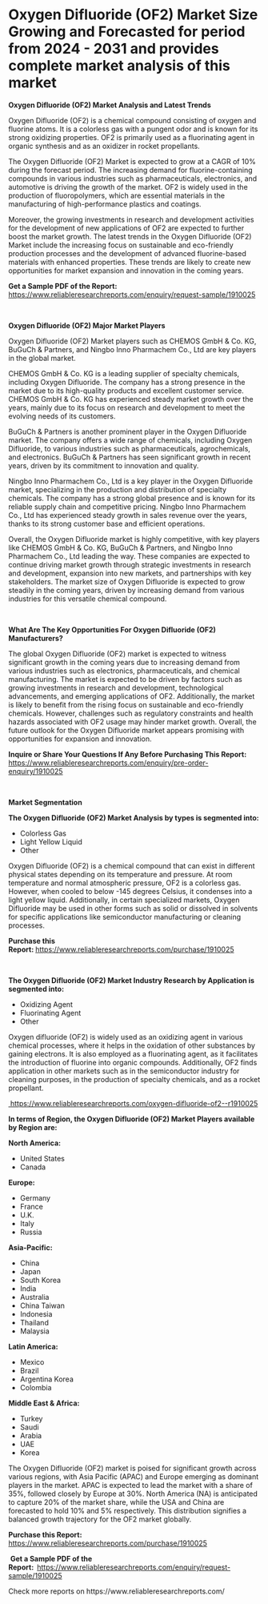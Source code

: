 <p><h1>Oxygen Difluoride (OF2) Market Size Growing and Forecasted for period from 2024 - 2031 and provides complete market analysis of this market</h1></p><p><strong>Oxygen Difluoride (OF2) Market Analysis and Latest Trends</strong></p>
<p><p>Oxygen Difluoride (OF2) is a chemical compound consisting of oxygen and fluorine atoms. It is a colorless gas with a pungent odor and is known for its strong oxidizing properties. OF2 is primarily used as a fluorinating agent in organic synthesis and as an oxidizer in rocket propellants.</p><p>The Oxygen Difluoride (OF2) Market is expected to grow at a CAGR of 10% during the forecast period. The increasing demand for fluorine-containing compounds in various industries such as pharmaceuticals, electronics, and automotive is driving the growth of the market. OF2 is widely used in the production of fluoropolymers, which are essential materials in the manufacturing of high-performance plastics and coatings.</p><p>Moreover, the growing investments in research and development activities for the development of new applications of OF2 are expected to further boost the market growth. The latest trends in the Oxygen Difluoride (OF2) Market include the increasing focus on sustainable and eco-friendly production processes and the development of advanced fluorine-based materials with enhanced properties. These trends are likely to create new opportunities for market expansion and innovation in the coming years.</p></p>
<p><strong>Get a Sample PDF of the Report:&nbsp;</strong> <a href="https://www.reliableresearchreports.com/enquiry/request-sample/1910025">https://www.reliableresearchreports.com/enquiry/request-sample/1910025</a></p>
<p>&nbsp;</p>
<p><strong>Oxygen Difluoride (OF2) Major Market Players</strong></p>
<p><p>Oxygen Difluoride (OF2) Market players such as CHEMOS GmbH & Co. KG, BuGuCh & Partners, and Ningbo Inno Pharmachem Co., Ltd are key players in the global market.</p><p>CHEMOS GmbH & Co. KG is a leading supplier of specialty chemicals, including Oxygen Difluoride. The company has a strong presence in the market due to its high-quality products and excellent customer service. CHEMOS GmbH & Co. KG has experienced steady market growth over the years, mainly due to its focus on research and development to meet the evolving needs of its customers.</p><p>BuGuCh & Partners is another prominent player in the Oxygen Difluoride market. The company offers a wide range of chemicals, including Oxygen Difluoride, to various industries such as pharmaceuticals, agrochemicals, and electronics. BuGuCh & Partners has seen significant growth in recent years, driven by its commitment to innovation and quality.</p><p>Ningbo Inno Pharmachem Co., Ltd is a key player in the Oxygen Difluoride market, specializing in the production and distribution of specialty chemicals. The company has a strong global presence and is known for its reliable supply chain and competitive pricing. Ningbo Inno Pharmachem Co., Ltd has experienced steady growth in sales revenue over the years, thanks to its strong customer base and efficient operations.</p><p>Overall, the Oxygen Difluoride market is highly competitive, with key players like CHEMOS GmbH & Co. KG, BuGuCh & Partners, and Ningbo Inno Pharmachem Co., Ltd leading the way. These companies are expected to continue driving market growth through strategic investments in research and development, expansion into new markets, and partnerships with key stakeholders. The market size of Oxygen Difluoride is expected to grow steadily in the coming years, driven by increasing demand from various industries for this versatile chemical compound.</p></p>
<p>&nbsp;</p>
<p><strong>What Are The Key Opportunities For Oxygen Difluoride (OF2) Manufacturers?</strong></p>
<p><p>The global Oxygen Difluoride (OF2) market is expected to witness significant growth in the coming years due to increasing demand from various industries such as electronics, pharmaceuticals, and chemical manufacturing. The market is expected to be driven by factors such as growing investments in research and development, technological advancements, and emerging applications of OF2. Additionally, the market is likely to benefit from the rising focus on sustainable and eco-friendly chemicals. However, challenges such as regulatory constraints and health hazards associated with OF2 usage may hinder market growth. Overall, the future outlook for the Oxygen Difluoride market appears promising with opportunities for expansion and innovation.</p></p>
<p><strong>Inquire or Share Your Questions If Any Before Purchasing This Report:</strong> <a href="https://www.reliableresearchreports.com/enquiry/pre-order-enquiry/1910025">https://www.reliableresearchreports.com/enquiry/pre-order-enquiry/1910025</a></p>
<p>&nbsp;</p>
<p><strong>Market Segmentation</strong></p>
<p><strong>The Oxygen Difluoride (OF2) Market Analysis by types is segmented into:</strong></p>
<p><ul><li>Colorless Gas</li><li>Light Yellow Liquid</li><li>Other</li></ul></p>
<p><p>Oxygen Difluoride (OF2) is a chemical compound that can exist in different physical states depending on its temperature and pressure. At room temperature and normal atmospheric pressure, OF2 is a colorless gas. However, when cooled to below -145 degrees Celsius, it condenses into a light yellow liquid. Additionally, in certain specialized markets, Oxygen Difluoride may be used in other forms such as solid or dissolved in solvents for specific applications like semiconductor manufacturing or cleaning processes.</p></p>
<p><strong>Purchase this Report:&nbsp;</strong><a href="https://www.reliableresearchreports.com/purchase/1910025">https://www.reliableresearchreports.com/purchase/1910025</a></p>
<p>&nbsp;</p>
<p><strong>The Oxygen Difluoride (OF2) Market Industry Research by Application is segmented into:</strong></p>
<p><ul><li>Oxidizing Agent</li><li>Fluorinating Agent</li><li>Other</li></ul></p>
<p><p>Oxygen difluoride (OF2) is widely used as an oxidizing agent in various chemical processes, where it helps in the oxidation of other substances by gaining electrons. It is also employed as a fluorinating agent, as it facilitates the introduction of fluorine into organic compounds. Additionally, OF2 finds application in other markets such as in the semiconductor industry for cleaning purposes, in the production of specialty chemicals, and as a rocket propellant.</p></p>
<p><a href="https://www.reliableresearchreports.com/oxygen-difluoride-of2--r1910025">&nbsp;https://www.reliableresearchreports.com/oxygen-difluoride-of2--r1910025</a></p>
<p><strong>In terms of Region, the Oxygen Difluoride (OF2) Market Players available by Region are:</strong></p>
<p>
    <p> <strong> North America: </strong>
        <ul>
            <li>United States</li>
            <li>Canada</li>
        </ul>
        </p> 
    <p> <strong> Europe: </strong>
        <ul>
            <li>Germany</li>
            <li>France</li>
            <li>U.K.</li>
            <li>Italy</li>
            <li>Russia</li>
        </ul>
        </p> 
    <p> <strong> Asia-Pacific: </strong>
        <ul>
            <li>China</li>
            <li>Japan</li>
            <li>South Korea</li>
            <li>India</li>
            <li>Australia</li>
            <li>China Taiwan</li>
            <li>Indonesia</li>
            <li>Thailand</li>
            <li>Malaysia</li>
        </ul>
        </p> 
    <p> <strong> Latin America: </strong>
        <ul>
            <li>Mexico</li>
            <li>Brazil</li>
            <li>Argentina Korea</li>
            <li>Colombia</li>
        </ul>
        </p> 
    <p> <strong> Middle East & Africa: </strong>
        <ul>
            <li>Turkey</li>
            <li>Saudi</li>
            <li>Arabia</li>
            <li>UAE</li>
            <li>Korea</li>
        </ul>
    </p>
    </p>
<p><p>The Oxygen Difluoride (OF2) market is poised for significant growth across various regions, with Asia Pacific (APAC) and Europe emerging as dominant players in the market. APAC is expected to lead the market with a share of 35%, followed closely by Europe at 30%. North America (NA) is anticipated to capture 20% of the market share, while the USA and China are forecasted to hold 10% and 5% respectively. This distribution signifies a balanced growth trajectory for the OF2 market globally.</p></p>
<p><strong>Purchase this Report: </strong><a href="https://www.reliableresearchreports.com/purchase/1910025">https://www.reliableresearchreports.com/purchase/1910025</a></p>
<p>&nbsp;<strong>Get a Sample PDF of the Report:&nbsp;&nbsp;</strong><a href="https://www.reliableresearchreports.com/enquiry/request-sample/1910025">https://www.reliableresearchreports.com/enquiry/request-sample/1910025</a></p>
<p><strong></strong></p>
<p>Check more reports on https://www.reliableresearchreports.com/</p>